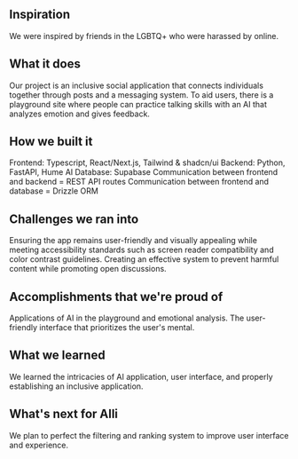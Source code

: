 ## Inspiration
We were inspired by friends in the LGBTQ+ who were harassed by online.
## What it does
Our project is an inclusive social application that connects individuals together through posts and a messaging system. To aid users, there is a playground site where people can practice talking skills with an AI that analyzes emotion and gives feedback. 
## How we built it
Frontend: Typescript, React/Next.js, Tailwind & shadcn/ui
Backend: Python, FastAPI, Hume AI
Database: Supabase
Communication between frontend and backend = REST API routes
Communication between frontend and database = Drizzle ORM
## Challenges we ran into
Ensuring the app remains user-friendly and visually appealing while meeting accessibility standards such as screen reader compatibility and color contrast guidelines. Creating an effective system to prevent harmful content while promoting open discussions.
## Accomplishments that we're proud of
Applications of AI in the playground and emotional analysis.
The user-friendly interface that prioritizes the user's mental. 
## What we learned
We learned the intricacies of AI application, user interface, and properly establishing an inclusive application. 
## What's next for Alli
We plan to perfect the filtering and ranking system to improve user interface and experience. 
